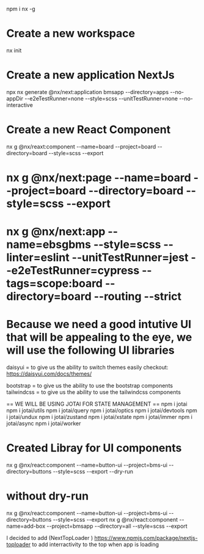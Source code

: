 npm i nx -g

# Create a new workspace

nx init

# Create a new application NextJs

npx nx generate @nx/next:application bmsapp --directory=apps --no-appDir --e2eTestRunner=none --style=scss --unitTestRunner=none --no-interactive

# Create a new React Component 
nx g @nx/reaxt:component --name=board --project=board --directory=board --style=scss --export

# nx g @nx/next:page --name=board --project=board --directory=board --style=scss --export

# nx g @nx/next:app --name=ebsgbms --style=scss --linter=eslint --unitTestRunner=jest --e2eTestRunner=cypress --tags=scope:board --directory=board --routing --strict

# Because we need a good intutive UI that will be appealing to the eye, we will use the following UI libraries

daisyui = to give us the ability to switch themes easily
checkout: https://daisyui.com/docs/themes/

bootstrap = to give us the ability to use the bootstrap components
tailwindcss = to give us the ability to use the tailwindcss components

== WE WILL BE USING JOTAI FOR STATE MANAGEMENT ==
npm i jotai
npm i jotai/utils
npm i jotai/query
npm i jotai/optics
npm i jotai/devtools
npm i jotai/undux
npm i jotai/zustand
npm i jotai/xstate
npm i jotai/immer
npm i jotai/async
npm i jotai/worker

# Created Libray for UI components
<!-- nx g @nx/react:lib bms-ui --directory=libs --style=scss --export -->

nx g @nx/react:component --name=button-ui --project=bms-ui --directory=buttons --style=scss --export --dry-run

# without dry-run
nx g @nx/react:component --name=button-ui --project=bms-ui --directory=buttons --style=scss --export
nx g @nx/react:component --name=add-box --project=bmsapp --directory=all --style=scss --export


I decided to add (NextTopLoader ) https://www.npmjs.com/package/nextjs-toploader
to add interractivity to the top when app is loading